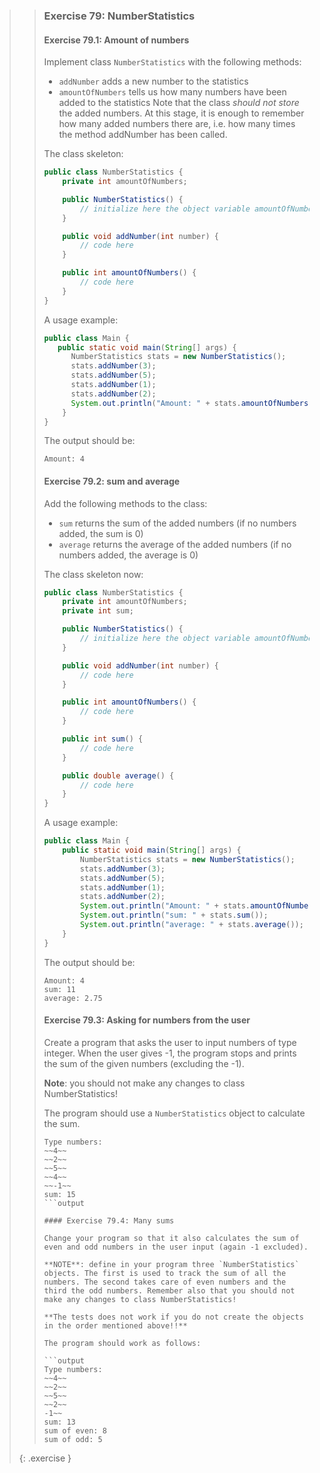 >> ### Exercise 79: NumberStatistics
>>
>> #### Exercise 79.1: Amount of numbers
>>
>> Implement class `NumberStatistics` with the following methods:
>>
>> * `addNumber` adds a new number to the statistics
>> * `amountOfNumbers` tells us how many numbers have been added to the statistics
>> Note that the class *should not store* the added numbers. At this stage, it is enough to remember how many added numbers there are, i.e. how many times the method addNumber has been called.
>>
>> The class skeleton:
>>
>>```java
>> public class NumberStatistics {
>>     private int amountOfNumbers;
>>
>>     public NumberStatistics() {
>>         // initialize here the object variable amountOfNumbers
>>     }
>>
>>     public void addNumber(int number) {
>>         // code here
>>     }
>>
>>     public int amountOfNumbers() {
>>         // code here
>>     }
>> }
>>```
>>
>> A usage example:
>>
>>```java
>> public class Main {
>>    public static void main(String[] args) {
>>       NumberStatistics stats = new NumberStatistics();
>>       stats.addNumber(3);
>>       stats.addNumber(5);
>>       stats.addNumber(1);
>>       stats.addNumber(2);
>>       System.out.println("Amount: " + stats.amountOfNumbers());
>>     }
>> }
>>```
>>
>> The output should be:
>>
>>```output
>> Amount: 4
>>```
>>
>> #### Exercise 79.2: sum and average
>>
>> Add the following methods to the class:
>>
>> * `sum` returns the sum of the added numbers (if no numbers added, the sum is 0)
>> * `average` returns the average of the added numbers (if no numbers added, the average is 0)
>>
>> The class skeleton now:
>>
>>```java
>> public class NumberStatistics {
>>     private int amountOfNumbers;
>>     private int sum;
>>
>>     public NumberStatistics() {
>>         // initialize here the object variable amountOfNumbers
>>     }
>>
>>     public void addNumber(int number) {
>>         // code here
>>     }
>>
>>     public int amountOfNumbers() {
>>         // code here
>>     }
>>
>>     public int sum() {
>>         // code here
>>     }
>>
>>     public double average() {
>>         // code here
>>     }
>> }
>>```
>>
>> A usage example:
>>
>>```java
>> public class Main {
>>     public static void main(String[] args) {
>>         NumberStatistics stats = new NumberStatistics();
>>         stats.addNumber(3);
>>         stats.addNumber(5);
>>         stats.addNumber(1);
>>         stats.addNumber(2);
>>         System.out.println("Amount: " + stats.amountOfNumbers());
>>         System.out.println("sum: " + stats.sum());
>>         System.out.println("average: " + stats.average());
>>     }
>> }
>>```
>>
>> The output should be:
>>
>>```output
>> Amount: 4
>> sum: 11
>> average: 2.75
>>```
>>
>> #### Exercise 79.3: Asking for numbers from the user
>>
>> Create a program that asks the user to input numbers of type integer. When the user gives -1, the program stops and prints the sum of the given numbers (excluding the -1).
>>
>> **Note**: you should not make any changes to class NumberStatistics!
>>
>> The program should use a `NumberStatistics` object to calculate the sum.
>>
>>```output
>> Type numbers:
>> ~~4~~
>> ~~2~~
>> ~~5~~
>> ~~4~~
>> ~~-1~~
>> sum: 15
>>```output
>>
>> #### Exercise 79.4: Many sums
>>
>> Change your program so that it also calculates the sum of even and odd numbers in the user input (again -1 excluded).
>>
>> **NOTE**: define in your program three `NumberStatistics` objects. The first is used to track the sum of all the numbers. The second takes care of even numbers and the third the odd numbers. Remember also that you should not make any changes to class NumberStatistics!
>>
>> **The tests does not work if you do not create the objects in the order mentioned above!!**
>>
>> The program should work as follows:
>>
>>```output
>> Type numbers:
>> ~~4~~
>> ~~2~~
>> ~~5~~
>> ~~2~~
>> -1~~
>> sum: 13
>> sum of even: 8
>> sum of odd: 5
>>```
>>
>{: .exercise }